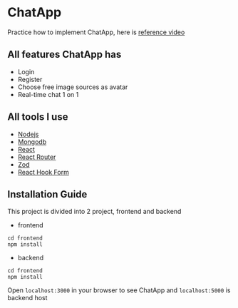 # ChatApp
Practice how to implement ChatApp, here is [reference video](https://www.youtube.com/watch?v=otaQKODEUFs)

## All features ChatApp has

- Login
- Register
- Choose free image sources as avatar
- Real-time chat 1 on 1

## All tools I use

- [Nodejs](https://nodejs.org/en/download)
- [Mongodb](https://www.mongodb.com/docs/manual/administration/install-community/)
- [React](https://react.dev/)
- [React Router](https://reactrouter.com/en/main)
- [Zod](https://zod.dev/)
- [React Hook Form](https://react-hook-form.com/)

## Installation Guide

This project is divided into 2 project, frontend and backend

- frontend

```shell
cd frontend
npm install
```


- backend

```shell
cd frontend
npm install
```

Open `localhost:3000` in your browser to see ChatApp and `localhost:5000` is backend host